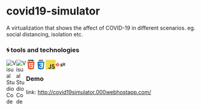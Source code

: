 # covid19-simulator
A virtualization that shows the affect of COVID-19 in different scenarios. eg. social distancing, isolation etc.

 ###  :cyclone: tools and technologies  
  [<img align="left" alt="Visual Studio Code" width="26px" src="https://processing.org/favicon.ico" />]()
  [<img align="left" alt="Visual Studio Code" width="26px" src="https://p5js.org/assets/img/p5js.svg" />]()
  [<img align="left" alt="HTML5" width="26px" src="https://raw.githubusercontent.com/github/explore/80688e429a7d4ef2fca1e82350fe8e3517d3494d/topics/html/html.png" />]()
[<img align="left" alt="CSS3" width="26px" src="https://raw.githubusercontent.com/github/explore/80688e429a7d4ef2fca1e82350fe8e3517d3494d/topics/css/css.png" />]()
[<img align="left" alt="JavaScript" width="26px" src="https://raw.githubusercontent.com/github/explore/80688e429a7d4ef2fca1e82350fe8e3517d3494d/topics/javascript/javascript.png" />]()
[<img align="left" alt="Git" width="26px" src="https://raw.githubusercontent.com/github/explore/80688e429a7d4ef2fca1e82350fe8e3517d3494d/topics/git/git.png" />]()
<br>

### Demo
link: http://covid19simulator.000webhostapp.com/

